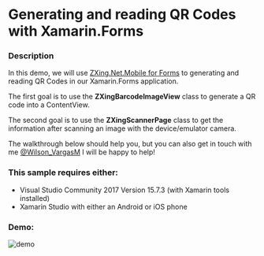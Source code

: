 # Generating and reading QR Codes with Xamarin.Forms

### Description
In this demo, we will use [ZXing.Net.Mobile for Forms](https://components.xamarin.com/gettingstarted/zxing.net.mobile.forms) to generating and reading QR Codes in our Xamarin.Forms application.

The first goal is to use the **ZXingBarcodeImageView** class to generate a QR code into a ContentView.


The second goal is to use the **ZXingScannerPage** class to get the information after scanning an image with the device/emulator camera. 


The walkthrough below should help you, but you can also get in touch with me [@Wilson_VargasM](https://twitter.com/Wilson_VargasM)  I will be happy to help!

### This sample requires either:

- Visual Studio Community 2017 Version 15.7.3 (with Xamarin tools installed)
- Xamarin Studio with either an Android or iOS phone

### Demo:

![demo](https://media.giphy.com/media/3ohzdH1jijpzGUIVgs/giphy.gif)
